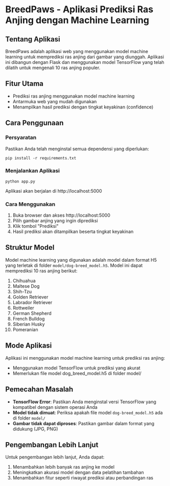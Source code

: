 # BreedPaws - Aplikasi Prediksi Ras Anjing dengan Machine Learning

## Tentang Aplikasi
BreedPaws adalah aplikasi web yang menggunakan model machine learning untuk memprediksi ras anjing dari gambar yang diunggah. Aplikasi ini dibangun dengan Flask dan menggunakan model TensorFlow yang telah dilatih untuk mengenali 10 ras anjing populer.

## Fitur Utama
- Prediksi ras anjing menggunakan model machine learning
- Antarmuka web yang mudah digunakan
- Menampilkan hasil prediksi dengan tingkat keyakinan (confidence)

## Cara Penggunaan

### Persyaratan
Pastikan Anda telah menginstal semua dependensi yang diperlukan:
```
pip install -r requirements.txt
```

### Menjalankan Aplikasi
```
python app.py
```

Aplikasi akan berjalan di http://localhost:5000

### Cara Menggunakan
1. Buka browser dan akses http://localhost:5000
2. Pilih gambar anjing yang ingin diprediksi
3. Klik tombol "Prediksi"
4. Hasil prediksi akan ditampilkan beserta tingkat keyakinan

## Struktur Model
Model machine learning yang digunakan adalah model dalam format H5 yang terletak di folder `model/dog-breed_model.h5`. Model ini dapat memprediksi 10 ras anjing berikut:

1. Chihuahua
2. Maltese Dog
3. Shih-Tzu
4. Golden Retriever
5. Labrador Retriever
6. Rottweiler
7. German Shepherd
8. French Bulldog
9. Siberian Husky
10. Pomeranian

## Mode Aplikasi
Aplikasi ini menggunakan model machine learning untuk prediksi ras anjing:

- Menggunakan model TensorFlow untuk prediksi yang akurat
- Memerlukan file model dog_breed_model.h5 di folder model/

## Pemecahan Masalah

- **TensorFlow Error**: Pastikan Anda menginstal versi TensorFlow yang kompatibel dengan sistem operasi Anda
- **Model tidak dimuat**: Periksa apakah file model `dog-breed_model.h5` ada di folder `model/`
- **Gambar tidak dapat diproses**: Pastikan gambar dalam format yang didukung (JPG, PNG)

## Pengembangan Lebih Lanjut

Untuk pengembangan lebih lanjut, Anda dapat:
1. Menambahkan lebih banyak ras anjing ke model
2. Meningkatkan akurasi model dengan data pelatihan tambahan
3. Menambahkan fitur seperti riwayat prediksi atau perbandingan ras